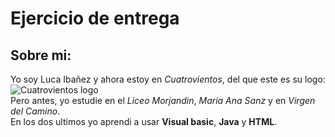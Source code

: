 # Ejercicio de entrega
## Sobre mi:
Yo soy Luca Ibañez y ahora estoy en *Cuatrovientos*, del que este es su logo:  
![Cuatrovientos logo](https://cuatrovientos.org/wp-content/uploads/2025/01/LOGO-CENTRO-INTEGRADO-CUATROVIENTOS-300x115-2.png)  
Pero antes, yo estudie en el *Liceo Morjandin*, *Maria Ana Sanz* y en *Virgen del Camino*.  
En los dos ultimos yo aprendi a usar **Visual basic**, **Java** y **HTML**.
